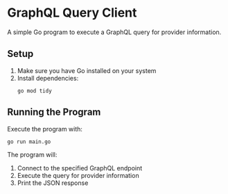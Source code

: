 # GraphQL Query Client

A simple Go program to execute a GraphQL query for provider information.

## Setup

1. Make sure you have Go installed on your system
2. Install dependencies:
   ```
   go mod tidy
   ```

## Running the Program

Execute the program with:
```
go run main.go
```

The program will:
1. Connect to the specified GraphQL endpoint
2. Execute the query for provider information
3. Print the JSON response 